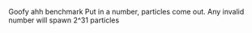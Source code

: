 Goofy ahh benchmark
Put in a number, particles come out. 
Any invalid number will spawn 2^31 particles
